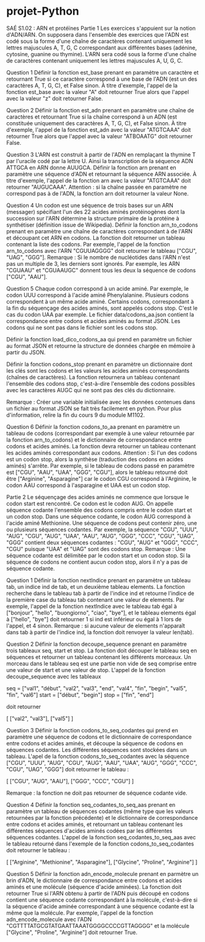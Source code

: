 # projet-Python
SAÉ S1.02 : ARN et protéïnes
Partie 1
Les exercices s'appuient sur la notion d'ADN/ARN. On supposera dans l'ensemble des exercices que l'ADN est codé sous la forme d'une chaîne de caractères contenant uniquement les lettres majuscules A, T, G, C correspondant aux différentes bases (adénine, cytosine, guanine ou thymine).
L'ARN sera codé sous la forme d'une chaîne de caractères contenant uniquement les lettres majuscules A, U, G, C.

Question 1
Définir la fonction est_base prenant en paramètre un caractère et retournant True si ce caractère correspond à une base de l'ADN (est un des caractères A, T, G, C), et False sinon.
À titre d'exemple, l'appel de la fonction est_base avec la valeur "A" doit retourner True alors que l'appel avec la valeur "z" doit retourner False.

Question 2
Définir la fonction est_adn prenant en paramètre une chaîne de caractères et retournant True si la chaîne correspond à un ADN (est constituée uniquement des caractères A, T, G, C), et False sinon.
À titre d'exemple, l'appel de la fonction est_adn avec la valeur "ATGTCAAA" doit retourner True alors que l'appel avec la valeur "ATBOAATG" doit retourner False.

Question 3
L'ARN est construit à partir de l'ADN en remplaçant la thymine T par l'uracile codé par la lettre U. Ainsi la transcription de la séquence ADN ATTGCA en ARN donne AUUGCA.
Définir la fonction arn prenant en paramètre une séquence d'ADN et retournant la séquence ARN associée.
À titre d'exemple, l'appel de la fonction arn avec la valeur "ATGTCAAA" doit retourner "AUGUCAAA".
Attention : si la chaîne passée en paramètre ne correspond pas à de l'ADN, la fonction arn doit retourner la valeur None.

Question 4
Un codon est une séquence de trois bases sur un ARN (messager) spécifiant l'un des 22 acides aminés protéinogènes dont la succession sur l'ARN détermine la structure primaire de la protéine à synthétiser (définition issue de Wikipedia).
Définir la fonction arn_to_codons prenant en paramètre une chaîne de caractères correspondant à de l'ARN et découpant cet ARN en codons. La fonction doit retourner un tableau contenant la liste des codons.
Par exemple, l'appel de la fonction arn_to_codons avec l'ARN "CGUUAGGGG" doit retourner le tableau ["CGU", "UAG", "GGG"].
Remarque : Si le nombre de nucléotides dans l'ARN n'est pas un multiple de 3, les derniers sont ignorés. Par exemple, les ARN "CGUAAU" et "CGUAAUGC" donnent tous les deux la séquence de codons ["CGU", "AAU"].

Question 5
Chaque codon correspond à un acide aminé.
Par exemple, le codon UUU correspond à l'acide aminé Phenylalanine. Plusieurs codons correspondent à un même acide aminé.
Certains codons, correspondant à la fin du séquençage des acides aminés, sont appelés codons stop. C'est le cas du codon UAA par exemple.
Le fichier data/codons_aa.json contient la correspondance entre codons et acides aminés au format JSON. Les codons qui ne sont pas dans le fichier sont les codons stop.


Définir la fonction load_dico_codons_aa qui prend en paramètre un fichier au format JSON et retourne la structure de données chargée en mémoire à partir du JSON.


Définir la fonction codons_stop prenant en paramètre un dictionnaire dont les clés sont les codons et les valeurs les acides aminés correspondants (chaînes de caractères). La fonction retournera un tableau contenant l'ensemble des codons stop, c'est-à-dire l'ensemble des codons possibles avec les caractères AUGC qui ne sont pas des clés du dictionnaire.


Remarque : Créer une variable initialisée avec les données contenues dans un fichier au format JSON se fait très facilement en python. Pour plus d'information, relire la fin du cours 9 du module M1102.

Question 6
Définir la fonction codons_to_aa prenant en paramètre un tableau de codons (correspondant par exemple à une valeur retournée par la fonction arn_to_codons) et le dictionnaire de correspondance entre codons et acides aminés. La fonction devra retourner un tableau contenant les acides aminés correspondant aux codons.
Attention : Si l'un des codons est un codon stop, alors la synthèse (traduction des codons en acides aminés) s'arrête. Par exemple, si le tableau de codons passé en paramètre est ["CGU", "AAU", "UAA", "GGG", "CGU"], alors le tableau retourné doit être ["Arginine", "Asparagine"] car le codon CGU correspond à l'Arginine, le codon AAU correspond à l'asparagine et UAA est un codon stop.

Partie 2
Le séquençage des acides aminés ne commence que lorsque le codon start est rencontré. Ce codon est le codon AUG. On appelle séquence codante l'ensemble des codons compris entre le codon start et un codon stop. Dans une séquence codante, le codon AUG correspond à l'acide aminé Methionine. Une séquence de codons peut contenir zéro, une ou plusieurs séquences codantes. Par exemple, la séquence "CGU", "UUU", "AUG", "CGU", "AUG", "UAA", "AAU", "AUG", "GGG", "CCC",  "CGU", "UAG", "GGG" contient deux séquences codantes : "CGU", "AUG" et "GGG", "CCC", "CGU" puisque "UAA" et "UAG" sont des codons stop.
Remarque : Une séquence codante est délimitée par le codon start et un codon stop. Si la séquence de codons ne contient aucun codon stop, alors il n'y a pas de séquence codante.

Question 1
Définir la fonction nextIndice prenant en paramètre un tableau tab, un indice ind de tab, et un deuxième tableau elements. La fonction recherche dans le tableau tab à partir de l'indice ind et retourne l'indice de la première case du tableau tab contenant une valeur de elements.
Par exemple, l'appel de la fonction nextIndice avec le tableau tab égal à ["bonjour", "hello", "buongiorno", "ciao", "bye"], et le tableau elements égal à ["hello", "bye"] doit retourner 1 si ind est inférieur ou égal à 1 lors de l'appel, et 4 sinon.
Remarque : si aucune valeur de elements n'apparaît dans tab à partir de l'indice ind, la fonction doit renvoyer la valeur len(tab).

Question 2
Définir la fonction decoupe_sequence prenant en paramètre trois tableaux seq, start et stop. La fonction doit découper le tableau seq en séquences et retourner un tableau contenant les différents morceaux. Un morceau dans le tableau seq est une partie non vide de seq comprise entre une valeur de start et une valeur de stop.
L'appel de la fonction decoupe_sequence avec les tableaux

seq = ["val1", "début", "val2", "val3", "end", "val4", "fin", "begin", "val5", "fin", "val6"]
start = ["début", "begin"]
stop = ["fin", "end"]


doit retourner

[
    ["val2", "val3"],
    ["val5"]
]



Question 3
Définir la fonction codons_to_seq_codantes qui prend en paramètre une séquence de codons et le dictionnaire de correspondance entre codons et acides aminés, et découpe la séquence de codons en séquences codantes. Les différentes séquences sont stockées dans un tableau. L'apel de la fonction codons_to_seq_codantes avec la séquence  ["CGU", "UUU", "AUG", "CGU", "AUG", "AAU", "UAA", "AUG", "GGG", "CCC",  "CGU", "UAG", "GGG"] doit retourner le tableau :

[
    ["CGU", "AUG", "AAU"],
    ["GGG", "CCC", "CGU"]
]


Remarque : la fonction ne doit pas retourner de séquence codante vide.

Question 4
Définir la fonction seq_codantes_to_seq_aas prenant en paramètre un tableau de séquences codantes (même type que les valeurs retournées par la fonction précédente)  et le dictionnaire de correspondance entre codons et acides aminés, et retournant un tableau contenant les différentes séquences d'acides aminés codées par les différentes séquences codantes. L'appel de la fonction seq_codantes_to_seq_aas avec le tableau retourné dans l'exemple de la fonction codons_to_seq_codantes doit retourner le tableau :

[
    ["Arginine", "Methionine", "Asparagine"],
    ["Glycine", "Proline", "Arginine"]
]



Question 5
Définir la fonction adn_encode_molecule prenant en parmètre un brin d'ADN, le dictionnaire de correspondance entre codons et acides aminés et une molécule (séquence d'acide aminées). La fonction doit retourner True si l'ARN obtenu à partir de l'ADN puis découpé en codons contient une séquence codante correspondant à la molécule, c'est-à-dire si la séquence d'acide aminée correspondant à une séquence codante est la même que la molécule.
Par exemple, l'appel de la fonction adn_encode_molecule avec l'ADN "CGTTTTATGCGTATGAATTAAATGGGGCCCCGTTAGGGG" et la molécule ["Glycine", "Proline", "Arginine"] doit retourner True.

